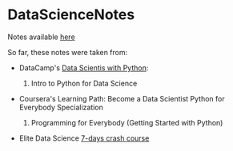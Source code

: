 # DataScienceNotes
Notes available [here](https://cn3ves.github.io/DataScienceNotes/)

So far, these notes were taken from: 

 * DataCamp's [Data Scientis with Python](https://www.datacamp.com/tracks/data-scientist-with-python):
   1. Intro to Python for Data Science
 
 * Coursera's Learning Path: Become a Data Scientist
 Python for Everybody Specialization
   1. Programming for Everybody (Getting Started with Python)
   
 * Elite Data Science [7-days crash course](https://elitedatascience.com/)
 
